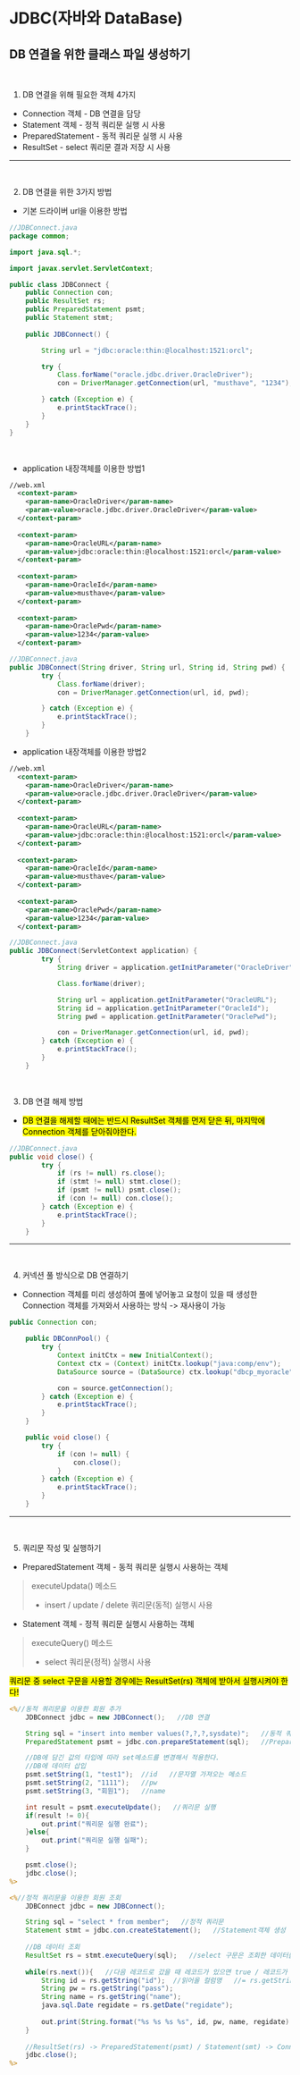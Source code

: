JDBC(자바와 DataBase)
===

DB 연결을 위한 클래스 파일 생성하기
---

<br>

1. DB 연결을 위해 필요한 객체 4가지

- Connection 객체 - DB 연결을 담당
- Statement 객체 - 정적 쿼리문 실행 시 사용
- PreparedStatement - 동적 쿼리문 실행 시 사용
- ResultSet - select 쿼리문 결과 저장 시 사용

***
<br>

2. DB 연결을 위한 3가지 방법

- 기본 드라이버 url을 이용한 방법

```java
//JDBConnect.java
package common;

import java.sql.*;

import javax.servlet.ServletContext;

public class JDBConnect {
	public Connection con;
	public ResultSet rs;
	public PreparedStatement psmt;
	public Statement stmt;
	
	public JDBConnect() {

		String url = "jdbc:oracle:thin:@localhost:1521:orcl";

		try {
			Class.forName("oracle.jdbc.driver.OracleDriver");
			con = DriverManager.getConnection(url, "musthave", "1234");

		} catch (Exception e) {
			e.printStackTrace();
		}
	}
}
```

<br>

- application 내장객체를 이용한 방법1

```xml
//web.xml
  <context-param>
  	<param-name>OracleDriver</param-name>
  	<param-value>oracle.jdbc.driver.OracleDriver</param-value>
  </context-param>
  
  <context-param>
  	<param-name>OracleURL</param-name>
  	<param-value>jdbc:oracle:thin:@localhost:1521:orcl</param-value>
  </context-param>
  
  <context-param>
  	<param-name>OracleId</param-name>
  	<param-value>musthave</param-value>
  </context-param>
  
  <context-param>
  	<param-name>OraclePwd</param-name>
  	<param-value>1234</param-value>
  </context-param>
```

```java
//JDBConnect.java
public JDBConnect(String driver, String url, String id, String pwd) {
		try {
			Class.forName(driver);
			con = DriverManager.getConnection(url, id, pwd);

		} catch (Exception e) {
			e.printStackTrace();
		}
	}
```

- application 내장객체를 이용한 방법2

```xml
//web.xml
  <context-param>
  	<param-name>OracleDriver</param-name>
  	<param-value>oracle.jdbc.driver.OracleDriver</param-value>
  </context-param>
  
  <context-param>
  	<param-name>OracleURL</param-name>
  	<param-value>jdbc:oracle:thin:@localhost:1521:orcl</param-value>
  </context-param>
  
  <context-param>
  	<param-name>OracleId</param-name>
  	<param-value>musthave</param-value>
  </context-param>
  
  <context-param>
  	<param-name>OraclePwd</param-name>
  	<param-value>1234</param-value>
  </context-param>
```

```java
//JDBConnect.java
public JDBConnect(ServletContext application) {
		try {
			String driver = application.getInitParameter("OracleDriver");

			Class.forName(driver);

			String url = application.getInitParameter("OracleURL");
			String id = application.getInitParameter("OracleId");
			String pwd = application.getInitParameter("OraclePwd");

			con = DriverManager.getConnection(url, id, pwd);
		} catch (Exception e) {
			e.printStackTrace();
		}
	}
```

<br>

3. DB 연결 해제 방법
- <mark>DB 연결을 해제할 때에는 반드시 ResultSet 객체를 먼저 닫은 뒤, 마지막에 Connection 객체를 닫아줘야한다.</mark>

```java
//JDBConnect.java
public void close() {
		try {
			if (rs != null) rs.close();
			if (stmt != null) stmt.close();
			if (psmt != null) psmt.close();
			if (con != null) con.close();
		} catch (Exception e) {
			e.printStackTrace();
		}
	}
```

***
<br>

4. 커넥션 풀 방식으로 DB 연결하기
- Connection 객체를 미리 생성하여 풀에 넣어놓고 요청이 있을 때 생성한 Connection 객체를 가져와서 사용하는 방식 -> 재사용이 가능

```java
public Connection con;

	public DBConnPool() {
		try {
			Context initCtx = new InitialContext();
			Context ctx = (Context) initCtx.lookup("java:comp/env");
			DataSource source = (DataSource) ctx.lookup("dbcp_myoracle");

			con = source.getConnection();
		} catch (Exception e) {
			e.printStackTrace();
		}
	}

	public void close() {
		try {
			if (con != null) {
				con.close();
			}
		} catch (Exception e) {
			e.printStackTrace();
		}
	}
```

***
<br>

5. 쿼리문 작성 및 실행하기

- PreparedStatement 객체 - 동적 쿼리문 실행시 사용하는 객체
> executeUpdata() 메소드
> - insert / update / delete 쿼리문(동적) 실행시 사용

- Statement 객체 - 정적 쿼리문 실행시 사용하는 객체
> executeQuery() 메소드
> - select 쿼리문(정적) 실행시 사용

<mark>쿼리문 중 select 구문을 사용할 경우에는 ResultSet(rs) 객체에 받아서 실행시켜야 한다!


```jsp
<%//동적 쿼리문을 이용한 회원 추가
    JDBConnect jdbc = new JDBConnect();   //DB 연결

    String sql = "insert into member values(?,?,?,sysdate)";   //동적 쿼리문
    PreparedStatement psmt = jdbc.con.prepareStatement(sql);   //PreparedStatement 객체 생성 방식

    //DB에 담긴 값의 타입에 따라 set메소드를 변경해서 적용한다.
    //DB에 데이터 삽입
    psmt.setString(1, "test1");  //id   //문자열 가져오는 메소드
    psmt.setString(2, "1111");   //pw
    psmt.setString(3, "회원1");   //name

    int result = psmt.executeUpdate();   //쿼리문 실행
    if(result != 0){
        out.print("쿼리문 실행 완료");
    }else{
        out.print("쿼리문 실행 실패");
    }

    psmt.close();
    jdbc.close();
%>
```

```jsp
<%//정적 쿼리문을 이용한 회원 조회
    JDBConnect jdbc = new JDBConnect();

    String sql = "select * from member";   //정적 쿼리문
    Statement stmt = jdbc.con.createStatement();   //Statement객체 생성 방식 -> sql 여기서 안씀
    
    //DB 데이터 조회
    ResultSet rs = stmt.executeQuery(sql);   //select 구문은 조회한 데이터를 레코드 단위로 주소값을 가져와서 ResultSet 객체에 넣어줌
    
    while(rs.next()){   //다음 레코드로 갔을 때 레코드가 있으면 true / 레코드가 없으면 false 반환
        String id = rs.getString("id");  //읽어올 컬럼명   //= rs.getString(1)  첫번째 컬럼 가져오기
        String pw = rs.getString("pass");
        String name = rs.getString("name");
        java.sql.Date regidate = rs.getDate("regidate");
    
        out.print(String.format("%s %s %s %s", id, pw, name, regidate) + "<br>");
    }
    
    //ResultSet(rs) -> PreparedStatement(psmt) / Statement(smt) -> Connection(con) => 이 객체들은 반드시 순서대로 close 해줘야함
    jdbc.close();
%>
```